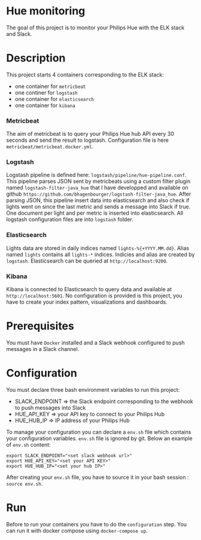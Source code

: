 # Hue monitoring
The goal of this project is to monitor your Philips Hue with the ELK stack and Slack.

# Description
This project starts 4 containers corresponding to the ELK stack:
- one container for `metricbeat`
- one continer for `logstash` 
- one container for `elasticsearch`
- one container for `kibana`

### Metricbeat
The aim of metricbeat is to query your Philips Hue hub API every 30 seconds and send the result to logstash.
Configuration file is here `metricbeat/metricbeat.docker.yml`.

### Logstash
Logstash pipeline is defined here: `logstash/pipeline/hue-pipeline.conf`. This pipeline parses JSON sent by metricbeats using a custom filter plugin named `logstash-filter-java_hue` that I have developped and available on github `https://github.com/bhagenbourger/logstash-filter-java_hue`. After parsing JSON, this pipeline insert data into elasticsearch and also check if lights went on since the last metric and sends a message into Slack if true. One document per light and per metric is inserted into elasticsearch.
All logstash configuration files are into `logstash` folder.

### Elasticsearch
Lights data are stored in daily indices named `lights-%{+YYYY.MM.dd}`. Alias named `lights` contains all `lights-*` indices.
Indicies and alias are created by `logstash`.
Elasticsearch can be queried at `http://localhost:9200`.

### Kibana
Kibana is connected to Elasticsearch to query data and available at `http://localhost:5601`. No configuration is provided is this project, you have to create your index pattern, visualizations and dashboards. 

# Prerequisites
You must have `Docker` installed and a Slack webhook configured to push messages in a Slack channel.

# Configuration
You must declare three bash environment variables to run this project:
- SLACK_ENDPOINT => the Slack endpoint corresponding to the webhook to push messages into Slack
- HUE_API_KEY => your API key to connect to your Philips Hub
- HUE_HUB_IP => IP address of your Philips Hub

To manage your configuration you can declare a `env.sh` file which contains your configuration variables. `env.sh` file is ignored by git. 
Below an example of `env.sh` content:
```
export SLACK_ENDPOINT="<set slack webhook url>"
export HUE_API_KEY="<set your API KEY>"
export HUE_HUB_IP="<set your hub IP>"
```

After creating your `env.sh` file, you have to source it in your bash session : `source env.sh`.

# Run
Before to run your containers you have to do the `configuration` step.
You can run it with docker compose using `docker-compose up`. 
